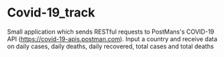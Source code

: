 # Covid-19_track
Small application which sends RESTful requests to PostMans's COVID-19 API (https://covid-19-apis.postman.com). Input a country and receive data on daily cases, daily deaths, daily recovered, total cases and total deaths
